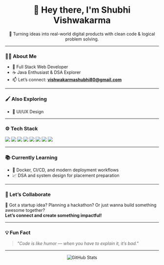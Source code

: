<h1 align="center">👋 Hey there, I'm Shubhi Vishwakarma</h1>

<p align="center">🚀 Turning ideas into real-world digital products with clean code & logical problem solving.</p>

---

### 🧑‍💻 About Me

- 🔧 Full Stack Web Developer  
- ☕ Java Enthusiast & DSA Explorer  
- 📫 Let’s connect: **vishwakarmashubhi80@gmail.com**

---

### 🖌️ Also Exploring

- 🎨 UI/UX Design 
---

### ⚙️ Tech Stack

<p align="left">
  <img src="https://img.shields.io/badge/HTML5-E34F26?style=flat&logo=html5&logoColor=white"/>
  <img src="https://img.shields.io/badge/CSS3-1572B6?style=flat&logo=css3&logoColor=white"/>
  <img src="https://img.shields.io/badge/JavaScript-F7DF1E?style=flat&logo=javascript&logoColor=black"/>
  <img src="https://img.shields.io/badge/React-20232A?style=flat&logo=react&logoColor=61DAFB"/>
  <img src="https://img.shields.io/badge/Node.js-339933?style=flat&logo=nodedotjs&logoColor=white"/>
  <img src="https://img.shields.io/badge/MongoDB-47A248?style=flat&logo=mongodb&logoColor=white"/>
  <img src="https://img.shields.io/badge/Java-ED8B00?style=flat&logo=java&logoColor=white"/>
  <img src="https://img.shields.io/badge/Figma-F24E1E?style=flat&logo=figma&logoColor=white"/>
</p>

---

### 📚 Currently Learning

- 🐳 Docker, CI/CD, and modern deployment workflows  
- 📈 DSA and system design for placement preparation  

---

### 🤝 Let’s Collaborate

🚀 Got a startup idea? Planning a hackathon? Or just wanna build something awesome together?  
**Let’s connect and create something impactful!**

---

### 💡 Fun Fact

> *"Code is like humor — when you have to explain it, it’s bad."*

---

<p align="center">
  <img src="https://github-readme-stats.vercel.app/api?username=your-github-username&show_icons=true&theme=radical" alt="GitHub Stats" />
</p>
